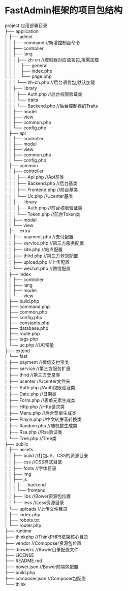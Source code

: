 # FastAdmin框架的项目包结构

project  应用部署目录  
├── application  
│   ├── admin  
│   │   ├── command            //新增控制台命令  
│   │   ├── controller               
│   │   ├── lang  
│   │   │   ├── zh-cn            //控制器对应语言包,按需加载  
│   │   │   │   ├── general  
│   │   │   │   ├── index.php  
│   │   │   │   └── page.php  
│   │   │   └── zh-cn.php        //后台语言包,默认加载  
│   │   ├── library  
│   │   │   ├── Auth.php        //后台权限验证类  
│   │   │   └── traits  
│   │   │       └── Backend.php         //后台控制器的Traits  
│   │   ├── model  
│   │   ├── view  
│   │   ├── common.php  
│   │   └── config.php  
│   ├── api  
│   │   ├── controller  
│   │   ├── model  
│   │   ├── view  
│   │   ├── common.php  
│   │   └── config.php  
│   ├── common  
│   │   ├── controller  
│   │   │   ├── Api.php            //Api基类  
│   │   │   ├── Backend.php        //后台基类  
│   │   │   ├── Frontend.php           //前台基类  
│   │   │   └── Uc.php            //Ucenter基类  
│   │   ├── library  
│   │   │   ├── Auth.php        //前台权限验证类  
│   │   │   └── Token.php        //前台Token类  
│   │   ├── model  
│   │   └── view  
│   ├── extra  
│   │   ├── payment.php            //支付配置  
│   │   ├── service.php            //第三方服务配置  
│   │   ├── site.php            //站点配置  
│   │   ├── third.php            //第三方登录配置  
│   │   ├── upload.php            //上传配置  
│   │   └── wechat.php            //微信配置  
│   ├── index  
│   │   ├── controller  
│   │   ├── lang  
│   │   ├── model  
│   │   └── view  
│   ├── build.php  
│   ├── command.php  
│   ├── common.php  
│   ├── config.php  
│   ├── constants.php  
│   ├── database.php  
│   ├── route.php  
│   ├── tags.php  
│   └── uc.php                //UC常量  
├── extend  
│   └── fast  
│       ├── payment            //微信支付宝类  
│       ├── service            //第三方服务扩展  
│       ├── third            //第三方登录类  
│       ├── ucenter            //Ucenter文件夹  
│       ├── Auth.php            //Auth权限验证类  
│       ├── Date.php            //日期类  
│       ├── Form.php            //表单元素生成类  
│       ├── Http.php            //Http请求类  
│       ├── Menu.php            //后台菜单生成类  
│       ├── Pinyin.php            //中文转拼音转换类  
│       ├── Random.php            //随机数生成类  
│       ├── Rsa.php            //Rsa验证类  
│       └── Tree.php            //Tree类  
├── public  
│   ├── assets  
│   │   ├── build            //打包JS、CSS的资源目录  
│   │   ├── css                //CSS样式目录  
│   │   ├── fonts            //字体目录  
│   │   ├── img  
│   │   ├── js  
│   │   │   ├── backend  
│   │   │   └── frontend  
│   │   ├── libs            //Bower资源包位置  
│   │   └── less            //Less资源目录  
│   └── uploads                //上传文件目录  
│   ├── index.php  
│   ├── robots.txt  
│   └── router.php  
├── runtime  
├── thinkphp                //ThinkPHP5框架核心目录  
├── vendor                    //Compposer资源包位置  
├── .bowerrc                //Bower目录配置文件  
├── LICENSE  
├── README.md  
├── bower.json                //Bower前端包配置  
├── build.php  
├── composer.json            //Composer包配置  
└── think

